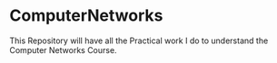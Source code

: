 # ComputerNetworks
This Repository will have all the Practical work I do to understand the Computer Networks Course.  
